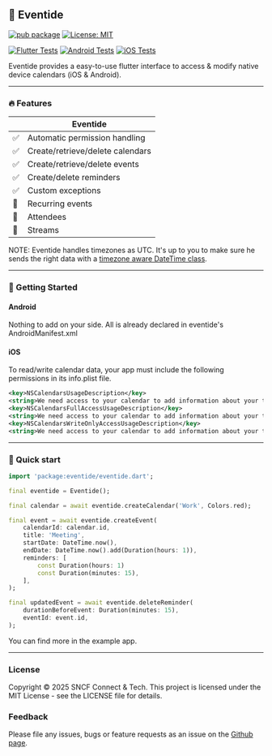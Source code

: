 ## 📆 Eventide

[![pub package](https://img.shields.io/pub/v/value_state.svg)](https://pub.dev/packages/value_state) [![License: MIT](https://img.shields.io/badge/License-MIT-yellow.svg)](https://opensource.org/licenses/MIT)

[![Flutter Tests](https://github.com/sncf-connect-tech/eventide/actions/workflows/flutter.yml/badge.svg)](https://github.com/sncf-connect-tech/eventide/actions/workflows/flutter.yml) [![Android Tests](https://github.com/sncf-connect-tech/eventide/actions/workflows/android.yml/badge.svg)](https://github.com/sncf-connect-tech/eventide/actions/workflows/android.yml) [![iOS Tests](https://github.com/sncf-connect-tech/eventide/actions/workflows/ios.yml/badge.svg)](https://github.com/sncf-connect-tech/eventide/actions/workflows/ios.yml)

Eventide provides a easy-to-use flutter interface to access & modify native device calendars (iOS & Android).

---

### 🔥 Features
|    | Eventide |
---- | --------------------------------
:white_check_mark: | Automatic permission handling
:white_check_mark: | Create/retrieve/delete calendars
:white_check_mark: | Create/retrieve/delete events
:white_check_mark: | Create/delete reminders
:white_check_mark: | Custom exceptions
:construction: | Recurring events
:construction: | Attendees
:construction: | Streams

NOTE: Eventide handles timezones as UTC. It's up to you to make sure he sends the right data with a [timezone aware DateTime class](https://pub.dev/packages/timezone).

---

### 🔨 Getting Started

#### Android

Nothing to add on your side. All is already declared in eventide's AndroidManifest.xml

#### iOS

To read/write calendar data, your app must include the following permissions in its info.plist file.

```xml
<key>NSCalendarsUsageDescription</key>
<string>We need access to your calendar to add information about your trip.</string>
<key>NSCalendarsFullAccessUsageDescription</key>
<string>We need access to your calendar to add information about your trip.</string>
<key>NSCalendarsWriteOnlyAccessUsageDescription</key>
<string>We need access to your calendar to add information about your trip.</string>
```

---

### 🚀 Quick start

```dart
import 'package:eventide/eventide.dart';

final eventide = Eventide();

final calendar = await eventide.createCalendar('Work', Colors.red);

final event = await eventide.createEvent(
    calendarId: calendar.id,
    title: 'Meeting',
    startDate: DateTime.now(),
    endDate: DateTime.now().add(Duration(hours: 1)),
    reminders: [
        const Duration(hours: 1)
        const Duration(minutes: 15),
    ],
);

final updatedEvent = await eventide.deleteReminder(
    durationBeforeEvent: Duration(minutes: 15),
    eventId: event.id,
);
```

You can find more in the example app.

---

### License

Copyright © 2025 SNCF Connect & Tech. This project is licensed under the MIT License - see the LICENSE file for details.

### Feedback

Please file any issues, bugs or feature requests as an issue on the [Github page](https://github.com/sncf-connect-tech/eventide/issues).